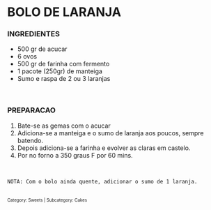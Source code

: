 # BOLO DE LARANJA

### INGREDIENTES

* 500 gr de acucar
* 6 ovos
* 500 gr de farinha com fermento
* 1 pacote (250gr) de manteiga
* Sumo e raspa de 2 ou 3 laranjas

<br>

### PREPARACAO

1. Bate-se as gemas com o acucar
2. Adiciona-se a manteiga e o sumo de laranja aos poucos, sempre batendo.
3. Depois adiciona-se a farinha e evolver as claras em castelo.
4. Por no forno a 350 graus F por 60 mins.  
<br> 

`NOTA: Com o bolo ainda quente, adicionar o sumo de 1 laranja.`

<br>
<sub><sub>Category: Sweets | Subcategory: Cakes</sub></sub>
